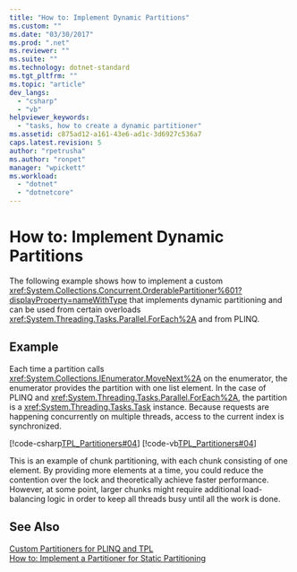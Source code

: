 ```yaml
---
title: "How to: Implement Dynamic Partitions"
ms.custom: ""
ms.date: "03/30/2017"
ms.prod: ".net"
ms.reviewer: ""
ms.suite: ""
ms.technology: dotnet-standard
ms.tgt_pltfrm: ""
ms.topic: "article"
dev_langs: 
  - "csharp"
  - "vb"
helpviewer_keywords: 
  - "tasks, how to create a dynamic partitioner"
ms.assetid: c875ad12-a161-43e6-ad1c-3d6927c536a7
caps.latest.revision: 5
author: "rpetrusha"
ms.author: "ronpet"
manager: "wpickett"
ms.workload: 
  - "dotnet"
  - "dotnetcore"
---
```

# How to: Implement Dynamic Partitions
The following example shows how to implement a custom <xref:System.Collections.Concurrent.OrderablePartitioner%601?displayProperty=nameWithType> that implements dynamic partitioning and can be used from certain overloads <xref:System.Threading.Tasks.Parallel.ForEach%2A> and from PLINQ.  
  
## Example  
 Each time a partition calls <xref:System.Collections.IEnumerator.MoveNext%2A> on the enumerator, the enumerator provides the partition with one list element. In the case of PLINQ and <xref:System.Threading.Tasks.Parallel.ForEach%2A>, the partition is a <xref:System.Threading.Tasks.Task> instance. Because requests are happening concurrently on multiple threads, access to the current index is synchronized.  
  
 [!code-csharp[TPL_Partitioners#04](../../../samples/snippets/csharp/VS_Snippets_Misc/tpl_partitioners/cs/partitioners.cs#04)]
 [!code-vb[TPL_Partitioners#04](../../../samples/snippets/visualbasic/VS_Snippets_Misc/tpl_partitioners/vb/dynamicpartitioner.vb#04)]  
  
 This is an example of chunk partitioning, with each chunk consisting of one element. By providing more elements at a time, you could reduce the contention over the lock and theoretically achieve faster performance. However, at some point, larger chunks might require additional load-balancing logic in order to keep all threads busy until all the work is done.  
  
## See Also  
 [Custom Partitioners for PLINQ and TPL](../../../docs/standard/parallel-programming/custom-partitioners-for-plinq-and-tpl.md)  
 [How to: Implement a Partitioner for Static Partitioning](../../../docs/standard/parallel-programming/how-to-implement-a-partitioner-for-static-partitioning.md)
